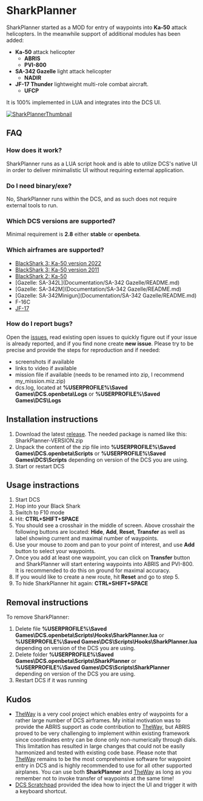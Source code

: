 # SharkPlanner
SharkPlanner started as a MOD for entry of waypoints into **Ka-50** attack helicopters. In the meanwhile support of additional modules has been added:
- **Ka-50** attack helicopter
  - **ABRIS** 
  - **PVI-800**
- **SA-342 Gazelle** light attack helicopter
  - **NADIR**
- **JF-17 Thunder** lightweight multi-role combat aircraft.
  - **UFCP**

It is 100% implemented in LUA and integrates into the DCS UI.

[![SharkPlannerThumbnail](http://img.youtube.com/vi/hBLJIa6ZC6c/0.jpg)](http://www.youtube.com/watch?v=hBLJIa6ZC6c)

## FAQ
### How does it work?
SharkPlanner runs as a LUA script hook and is able to utilize DCS's native UI in order to deliver minimalistic UI without requiring external application.
### Do I need binary/exe?
No, SharkPlanner runs within the DCS, and as such does not require external tools to run.
### Which DCS versions are supported?
Minimal requirement is **2.8** either **stable** or **openbeta**.
### Which airframes are supported?
- [BlackShark 3: Ka-50 version 2022](Documentation/Ka-50/README.md)
- [BlackShark 3: Ka-50 version 2011](Documentation/Ka-50/README.md)
- [BlackShark 2: Ka-50](Documentation/Ka-50/README.md)
- [Gazelle: SA-342L](Documentation/SA-342 Gazelle/README.md)
- [Gazelle: SA-342M](Documentation/SA-342 Gazelle/README.md)
- [Gazelle: SA-342Minigun](Documentation/SA-342 Gazelle/README.md)
- F-16C
- [JF-17](Documentation/JF-17/README.md)

### How do I report bugs?
Open the [issues](https://github.com/okopanja/SharkPlanner/issues), read existing open issues to quickly figure out if your issue is already reported, and if you find none create **new issue**.
Please try to be precise and provide the steps for reproduction and if needed:
- screenshots if available
- links to video if available
- mission file if available (needs to be renamed into zip, I recommend my_mission.miz.zip)
- dcs.log, located at **%USERPROFILE%\Saved Games\DCS.openbeta\Logs** or **%USERPROFILE%\Saved Games\DCS\Logs**
## Installation instructions
1. Download the latest [release](https://github.com/okopanja/SharkPlanner/releases). The needed package is named like this: SharkPlanner-VERSION.zip
2. Unpack the content of the zip file into **%USERPROFILE%\Saved Games\DCS.openbeta\Scripts** or **%USERPROFILE%\Saved Games\DCS\Scripts** depending on version of the DCS you are using.
3. Start or restart DCS
## Usage instractions
1. Start DCS
2. Hop into your Black Shark
3. Switch to F10 mode
4. Hit: **CTRL+SHIFT+SPACE**
5. You should see a crosshair in the middle of screen. Above crosshair the following buttons are located: **Hide**, **Add**, **Reset**, **Transfer** as well as label showing current and maximal number of waypoints.
6. Use your mouse to zoom and pan to your point of interest, and use **Add** button to select your waypoints.
7. Once you add at least one waypoint, you can click on **Transfer** button and SharkPlanner will start entering waypoints into ABRIS and PVI-800. It is recommended to do this on ground for maximal accuracy. 
8. If you would like to create a new route, hit **Reset** and go to step 5.
9. To hide SharkPlanner hit again: **CTRL+SHIFT+SPACE**
## Removal instructions
To remove SharkPlanner:
1. Delete file **%USERPROFILE%\Saved Games\DCS.openbeta\Scripts\Hooks\SharkPlanner.lua** or **%USERPROFILE%\Saved Games\DCS\Scripts\Hooks\SharkPlanner.lua** depending on version of the DCS you are using.
2. Delete folder **%USERPROFILE%\Saved Games\DCS.openbeta\Scripts\SharkPlanner** or **%USERPROFILE%\Saved Games\DCS\Scripts\SharkPlanner** depending on version of the DCS you are using.
3. Restart DCS if it was running
## Kudos
* [TheWay](https://github.com/aronCiucu/DCSTheWay) is a very cool project which enables entry of waypoints for a rather large number of DCS airframes. My initial motivation was to provide the ABRIS support as code contribution to [TheWay](https://github.com/aronCiucu/DCSTheWay/pull/24/), but ABRIS proved to be very challenging to implement within existing framework since coordinates entry can be done only non-numerically through dials. This limitation has resulted in large changes that could not be easily harmonized and tested with existing code base. Please note that [TheWay](https://github.com/aronCiucu/DCSTheWay) remains to be the most comprehensive software for waypoint entry in DCS and is highly recommended to use for all other supported airplanes. You can use both **SharkPlanner** and [TheWay](https://github.com/aronCiucu/DCSTheWay/pull/24/) as long as you remember not to invoke transfer of waypoints at the same time!
* [DCS Scratchpad](https://github.com/rkusa/dcs-scratchpad) provided the idea how to inject the UI and trigger it with a keyboard shortcut.
